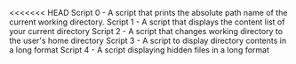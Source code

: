 <<<<<<< HEAD
Script 0 - A script that prints the absolute path name of the current working directory.
Script 1 - A script that displays the content list of your current directory
Script 2 - A script that changes working directory to the user's home directory
Script 3 - A script to display directory contents in a long format
Script 4 - A script displaying hidden files in a long format

